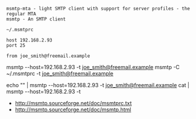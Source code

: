 ```
msmtp-mta - light SMTP client with support for server profiles - the regular MTA
msmtp - An SMTP client
```

`~/.msmtprc`

```
host 192.168.2.93
port 25

from joe_smith@freemail.example
```

msmtp --host=192.168.2.93 -t joe_smith@freemail.example
msmtp -C ~/.msmtprc -t joe_smith@freemail.example

echo "" | msmtp --host=192.168.2.93 -t joe_smith@freemail.example
cat | msmtp --host=192.168.2.93 -t


- http://msmtp.sourceforge.net/doc/msmtprc.txt
- http://msmtp.sourceforge.net/doc/msmtp.html
